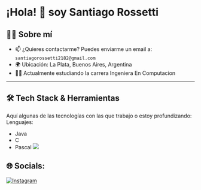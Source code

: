 # ¡Hola! 👋 soy **Santiago Rossetti**

## 🧑‍💻 Sobre mí  
- 📫 ¿Quieres contactarme? Puedes enviarme un email a: `santiagorossetti2182@gmail.com` 
- 🌍 Ubicación: La Plata, Buenos Aires, Argentina
- 🧑‍💻 Actualmente estudiando la carrera Ingeniera En Computacion

---

## 🛠 Tech Stack & Herramientas  
Aquí algunas de las tecnologías con las que trabajo o estoy profundizando:  
Lenguajes:
  - Java
  - C
  - Pascal
![](https://github-readme-stats.vercel.app/api/top-langs/?username=Santiago-Rossetti&theme=react&hide_border=false&include_all_commits=false&count_private=true&layout=compact)
## 🌐 Socials:
[![Instagram](https://img.shields.io/badge/Instagram-%23E4405F.svg?logo=Instagram&logoColor=white)](https://instagram.com/santiago_rossetti)
